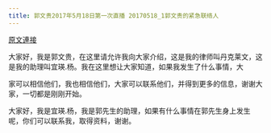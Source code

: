 ```yaml
---
title: 郭文贵2017年5月18日第一次直播 20170518_1郭文贵的紧急联络人
---
```


[原文連接](https://gnews.org/ThreadView/53483744)

大家好，我是郭文贵，在这里请允许我向大家介绍，这是我的律师叫丹克莱文，这是我的助理叫宜瑛.杨。我在这里想让大家知道，如果我发生了什么事情，大

家可以相信他们，我也相信他们，大家可以联系他们，并得到更多的信息，谢谢大家，一切都是刚刚开始。


大家好，我是宜瑛.杨，我是郭先生的助理，如果有什么事情在郭先生身上发生呢，你们可以联系我，取得资料，谢谢。
